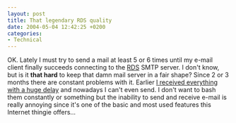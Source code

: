 ```yaml
---
layout: post
title: That legendary RDS quality
date: 2004-05-04 12:42:25 +0200
categories:
- Technical
---
```

<p>OK. Lately I must try to send a mail at least 5 or 6 times until my e-mail client finally succeeds connecting to the <a href="http://www.rdsnet.ro/" title="'Premium Quality' Romanian ISP">RDS</a> SMTP server. I don't know, but is it <b>that hard</b> to keep that damn mail server in a fair shape? Since 2 or 3 months there are constant problems with it. Earlier <a href="http://www.rusiczki.net/blog/archives/2004/04/13/way_to_go_rds" title="Kitsched - Way to go RDS!">I received everything with a huge delay</a> and nowadays I can't even send. I don't want to bash them constantly or something but the inability to send and receive e-mail is really annoying since it's one of the basic and most used features this Internet thingie offers...</p>
